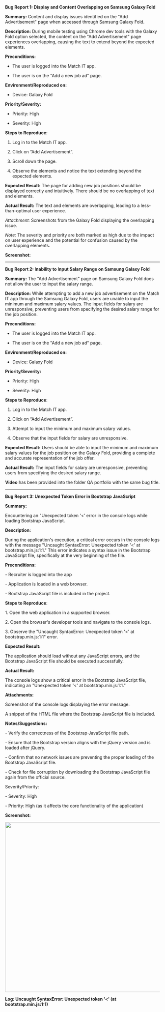 **Bug Report 1: Display and Content Overlapping on Samsung Galaxy Fold**

**Summary:** Content and display issues identified on the "Add
Advertisement" page when accessed through Samsung Galaxy Fold.

**Description:** During mobile testing using Chrome dev tools with the
Galaxy Fold option selected, the content on the "Add Advertisement" page
experiences overlapping, causing the text to extend beyond the expected
elements.

**Preconditions:**

- The user is logged into the Match IT app.

- The user is on the "Add a new job ad" page.

**Environment/Reproduced on:**

- Device: Galaxy Fold

**Priority/Severity:**

- Priority: High

- Severity: High

**Steps to Reproduce:**

1.  Log in to the Match IT app.

2.  Click on “Add Advertisement”.

3.  Scroll down the page.

4.  Observe the elements and notice the text extending beyond the
    expected elements.

**Expected Result:** The page for adding new job positions should be
displayed correctly and intuitively. There should be no overlapping of
text and elements.

**Actual Result:** The text and elements are overlapping, leading to a
less-than-optimal user experience.

*Attachment:* Screenshots from the Galaxy Fold displaying the
overlapping issue.

*Note:* The severity and priority are both marked as high due to the
impact on user experience and the potential for confusion caused by the
overlapping elements.

**Screenshot:**


--------------------------------------------------------------------------------------------------------------------

**Bug Report 2: Inability to Input Salary Range on Samsung Galaxy Fold**

**Summary:** The "Add Advertisement" page on Samsung Galaxy Fold does
not allow the user to input the salary range.

**Description:** While attempting to add a new job advertisement on the
Match IT app through the Samsung Galaxy Fold, users are unable to input
the minimum and maximum salary values. The input fields for salary are
unresponsive, preventing users from specifying the desired salary range
for the job position.

**Preconditions:**

- The user is logged into the Match IT app.

- The user is on the "Add a new job ad" page.

**Environment/Reproduced on:**

- Device: Galaxy Fold

**Priority/Severity:**

- Priority: High

- Severity: High

**Steps to Reproduce:**

1.  Log in to the Match IT app.

2.  Click on “Add Advertisement”.

3.  Attempt to input the minimum and maximum salary values.

4.  Observe that the input fields for salary are unresponsive.

**Expected Result:** Users should be able to input the minimum and
maximum salary values for the job position on the Galaxy Fold, providing
a complete and accurate representation of the job offer.

**Actual Result:** The input fields for salary are unresponsive,
preventing users from specifying the desired salary range.

**Video** has been provided into the folder QA portfolio with the same
bug title.

----------------------------------------------------------------------------------------------------------
**Bug Report 3: Unexpected Token Error in Bootstrap JavaScript**

**Summary:**

Encountering an "Unexpected token '\<' error in the console logs while
loading Bootstrap JavaScript.

**Description:**

During the application's execution, a critical error occurs in the
console logs with the message "Uncaught SyntaxError: Unexpected token
'\<' at bootstrap.min.js:1:1." This error indicates a syntax issue in
the Bootstrap JavaScript file, specifically at the very beginning of the
file.

**Preconditions:**

**-** Recruiter is logged into the app

\- Application is loaded in a web browser.

\- Bootstrap JavaScript file is included in the project.

**Steps to Reproduce:**

1\. Open the web application in a supported browser.

2\. Open the browser's developer tools and navigate to the console logs.

3\. Observe the "Uncaught SyntaxError: Unexpected token '\<' at
bootstrap.min.js:1:1" error.

**Expected Result:**

The application should load without any JavaScript errors, and the
Bootstrap JavaScript file should be executed successfully.

**Actual Result:**

The console logs show a critical error in the Bootstrap JavaScript file,
indicating an "Unexpected token '\<' at bootstrap.min.js:1:1."

**Attachments:**

Screenshot of the console logs displaying the error message.

A snippet of the HTML file where the Bootstrap JavaScript file is
included.

**Notes/Suggestions:**

\- Verify the correctness of the Bootstrap JavaScript file path.

\- Ensure that the Bootstrap version aligns with the jQuery version and
is loaded after jQuery.

\- Confirm that no network issues are preventing the proper loading of
the Bootstrap JavaScript file.

\- Check for file corruption by downloading the Bootstrap JavaScript
file again from the official source.

Severity/Priority:

\- Severity: High

\- Priority: High (as it affects the core functionality of the
application)

**Screenshot:**

<img src="./media/image2.png"
style="width:7.21354in;height:5.76042in" />

**Log: Uncaught SyntaxError: Unexpected token '\<' (at
bootstrap.min.js:1:1)**

